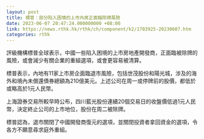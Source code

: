 ```yaml
---
layout: post
title: 標普：部分陷入困境的上市內房正面臨除牌風險
date: 2023-06-07 20:47:24.000000000 +08:00
link: https://news.rthk.hk/rthk/ch/component/k2/1703925-20230607.htm
categories: rthk
---
```


評級機構標普全球表示，中國一些陷入困境的上市房地產開發商，正面臨被除牌的風險，或會減少有關企業的重組選項，或會更容易被清算。

標普表示，內地有11家上市房企面臨退市風險，包括世茂股份和陽光城，涉及的海外和境內未償還債券總額為210億美元。上述公司在周一或停牌前的股價，都低於或略高於1元人民幣。

上海證券交易所較早時公布，四川藍光股份連續20個交易日的收盤價低過1元人民幣，決定終止公司的上市地位，股份在周二被除牌。

標普認為，退市關閉了中國開發商復元的選項，並關閉投資者拿回資金的選項，令各方不願意尋求庭外重組。
